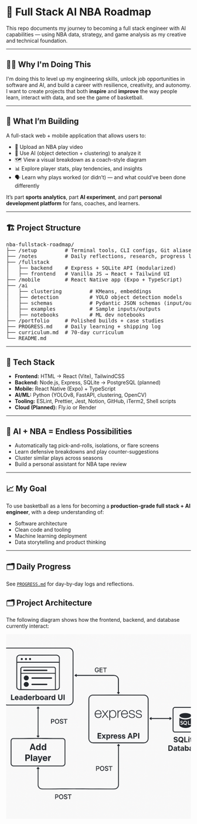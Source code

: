 # 🏀 Full Stack AI NBA Roadmap

This repo documents my journey to becoming a full stack engineer with AI capabilities — using NBA data, strategy, and game analysis as my creative and technical foundation.

---

## 🙋‍♂️ Why I'm Doing This

I'm doing this to level up my engineering skills, unlock job opportunities in software and AI, and build a career with resilience, creativity, and autonomy. I want to create projects that both **inspire** and **improve** the way people learn, interact with data, and see the game of basketball.

---

## 🧠 What I’m Building

A full-stack web + mobile application that allows users to:

- 🎥 Upload an NBA play video
- 🧠 Use AI (object detection + clustering) to analyze it
- 🗺️ View a visual breakdown as a coach-style diagram
- 📊 Explore player stats, play tendencies, and insights
- 🗣️ Learn why plays worked (or didn’t) — and what could’ve been done differently

It’s part **sports analytics**, part **AI experiment**, and part **personal development platform** for fans, coaches, and learners.

---

## 🏗️ Project Structure

<pre>
nba-fullstack-roadmap/
├── /setup         # Terminal tools, CLI configs, Git aliases
├── /notes         # Daily reflections, research, progress logs
├── /fullstack
│   ├── backend    # Express + SQLite API (modularized)
│   ├── frontend   # Vanilla JS → React + Tailwind UI
├── /mobile        # React Native app (Expo + TypeScript)
├── /ai
│   ├── clustering         # KMeans, embeddings
│   ├── detection          # YOLO object detection models
│   ├── schemas            # Pydantic JSON schemas (input/output)
│   ├── examples           # Sample inputs/outputs
│   ├── notebooks          # ML dev notebooks
├── /portfolio     # Polished builds + case studies
├── PROGRESS.md    # Daily learning + shipping log
├── curriculum.md  # 70-day curriculum
└── README.md
</pre>

---

## 🔧 Tech Stack

- **Frontend:** HTML → React (Vite), TailwindCSS
- **Backend:** Node.js, Express, SQLite → PostgreSQL (planned)
- **Mobile:** React Native (Expo) + TypeScript
- **AI/ML:** Python (YOLOv8, FastAPI, clustering, OpenCV)
- **Tooling:** ESLint, Prettier, Jest, Notion, GitHub, iTerm2, Shell scripts
- **Cloud (Planned):** Fly.io or Render

---

## 🧠 AI + NBA = Endless Possibilities

- Automatically tag pick-and-rolls, isolations, or flare screens
- Learn defensive breakdowns and play counter-suggestions
- Cluster similar plays across seasons
- Build a personal assistant for NBA tape review

---

## 📈 My Goal

To use basketball as a lens for becoming a **production-grade full stack + AI engineer**, with a deep understanding of:

- Software architecture
- Clean code and tooling
- Machine learning deployment
- Data storytelling and product thinking

---

## 🗂️ Daily Progress

See [`PROGRESS.md`](./docs/PROGRESS.md) for day-by-day logs and reflections.

## 🗂️ Project Architecture

The following diagram shows how the frontend, backend, and database currently interact:

![Architecture Diagram](docs/architecture-day10.png)
